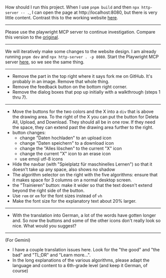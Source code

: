 How should I run this project. When I use `pnpm build` and then `npx http-server -- .`, I can open the page at http://localhost:8080, but there is very little content. Contrast this to the working website [here](https://ml-playground.com/#).

---

Please use the playwright MCP server to continue investigation. Compare this version to the [original](https://ml-playground.com/).

---

We will iteratively make some changes to the website design.
I am already running `pnpm dev` and `npx http-server . -p 8080`.
Start the Playwright MCP server [here](http://localhost:8080), so we see the same thing.

---

-   Remove the part in the top right where it says fork me on GitHub. It's probably in an image. Remove that whole thing.
-   Remove the feedback button on the bottom right corner.
-   Remove the dialog boxes that pop up initially with a walkthrough (steps 1 thru 7).

---

-   Move the buttons for the two colors and the X into a `div` that is above the drawing area. To the right of the X you can put the button for Deleta All, Upload, and Download. They should all be in one row. If they need the space, they can extend past the drawing area further to the right.
-   button changes:
    -   change "Daten hochladen" to an upload icon
    -   change "Daten speichern" to a download icon
    -   change the "Alles löschen" to the current "X" icon
    -   change the current "X" icon to an erase icon
    -   use emoji utf-8 icons
-   Hide the navbar (with "Spielplatz für maschinelles Lernen") so that it doesn't take up any space, also shows no shadow
-   The algorithm selector on the right with the five algorithms: ensure that it makes space for 3 columns on a normal desktop screen.
-   the "Trainieren" button: make it wider so that the text doesn't extend beyond the right side of the button.
-   Use `rem` or `em` for the font sizes instead of `vh`
-   Make the font size for the explanatory text about 20% larger.

---

-   With the translation into German, a lot of the words have gotten longer and. So now the buttons and some of the other icons don't really look so nice. What would you suggest?

---

(For Gemini)

-   I have a couple translation issues here. Look for the "the good" and "the bad" and "TL;DR" and "Learn more...".
-   In the long explanations of the various algorithms, please adapt the language and content to a 6th-grade level (and keep it German, of course)
